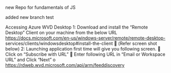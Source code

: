 new Repo for fundamentals of JS

added new branch test

Accessing Azure WVD Desktop
1: Download and install the “Remote Desktop” Client on your machine from the below URL
https://docs.microsoft.com/en-us/windows-server/remote/remote-desktop-
services/clients/windowsdesktop#install-the-client
 (Refer screen shot below)
2: Launching application first time will give you following screen.
 Click on “Subscribe with URL”
 Enter following URL in “Email or Workspace URL” and Click “Next”
o https://rdweb.wvd.microsoft.com/api/arm/feeddiscovery